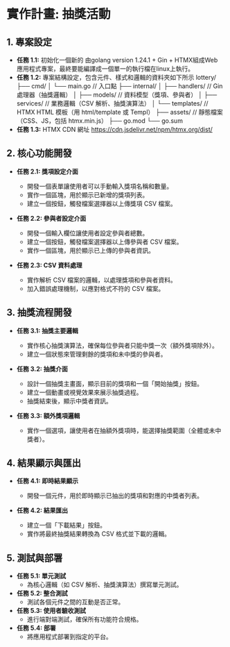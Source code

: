 # 實作計畫: 抽獎活動

## 1. 專案設定

- **任務 1.1:** 初始化一個新的 由golang version 1.24.1 + Gin + HTMX組成Web 應用程式專案，最終要能編譯成一個單一的執行檔在linux上執行。
- **任務 1.2:** 專案結構設定，包含元件、樣式和邏輯的資料夾如下所示
                lottery/
                ├── cmd/
                │   └── main.go  // 入口點
                ├── internal/
                │   ├── handlers/  // Gin 處理器（抽獎邏輯）
                │   ├── models/    // 資料模型（獎項、參與者）
                │   ├── services/  // 業務邏輯（CSV 解析、抽獎演算法）
                │   └── templates/ // HTMX HTML 模板（用 html/template 或 Templ）
                ├── assets/        // 靜態檔案（CSS、JS，包括 htmx.min.js）
                ├── go.mod
                └── go.sum
- **任務 1.3:** HTMX CDN 網址 https://cdn.jsdelivr.net/npm/htmx.org/dist/

## 2. 核心功能開發

- **任務 2.1: 獎項設定介面**
    - 開發一個表單讓使用者可以手動輸入獎項名稱和數量。
    - 實作一個區塊，用於顯示已新增的獎項列表。
    - 建立一個按鈕，觸發檔案選擇器以上傳獎項 CSV 檔案。

- **任務 2.2: 參與者設定介面**
    - 開發一個輸入欄位讓使用者設定參與者總數。
    - 建立一個按鈕，觸發檔案選擇器以上傳參與者 CSV 檔案。
    - 實作一個區塊，用於顯示已上傳的參與者資訊。

- **任務 2.3: CSV 資料處理**
    - 實作解析 CSV 檔案的邏輯，以處理獎項和參與者資料。
    - 加入錯誤處理機制，以應對格式不符的 CSV 檔案。

## 3. 抽獎流程開發

- **任務 3.1: 抽獎主要邏輯**
    - 實作核心抽獎演算法，確保每位參與者只能中獎一次（額外獎項除外）。
    - 建立一個狀態來管理剩餘的獎項和未中獎的參與者。

- **任務 3.2: 抽獎介面**
    - 設計一個抽獎主畫面，顯示目前的獎項和一個「開始抽獎」按鈕。
    - 建立一個動畫或視覺效果來展示抽獎過程。
    - 抽獎結束後，顯示中獎者資訊。

- **任務 3.3: 額外獎項邏輯**
    - 實作一個選項，讓使用者在抽額外獎項時，能選擇抽獎範圍（全體或未中獎者）。

## 4. 結果顯示與匯出

- **任務 4.1: 即時結果顯示**
    - 開發一個元件，用於即時顯示已抽出的獎項和對應的中獎者列表。

- **任務 4.2: 結果匯出**
    - 建立一個「下載結果」按鈕。
    - 實作將最終抽獎結果轉換為 CSV 格式並下載的邏輯。

## 5. 測試與部署

- **任務 5.1: 單元測試**
    - 為核心邏輯（如 CSV 解析、抽獎演算法）撰寫單元測試。
- **任務 5.2: 整合測試**
    - 測試各個元件之間的互動是否正常。
- **任務 5.3: 使用者驗收測試**
    - 進行端對端測試，確保所有功能符合規格。
- **任務 5.4: 部署**
    - 將應用程式部署到指定的平台。
